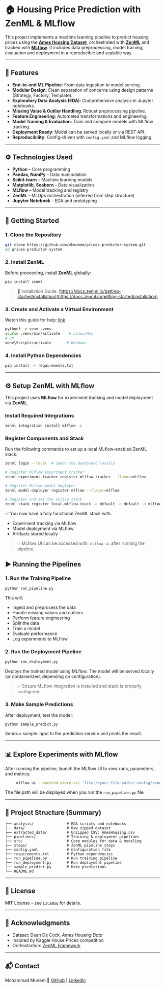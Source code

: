 # 🏠 Housing Price Prediction with ZenML & MLflow

This project implements a machine learning pipeline to predict housing prices using the **[Ames Housing Dataset](https://www.kaggle.com/datasets/shashanknecrothapa/ames-housing-dataset)**, orchestrated with **[ZenML](https://zenml.io/)** and tracked with **[MLflow](https://github.com/mlflow/mlflow)**. It includes data preprocessing, model training, evaluation and deployment in a reproducible and scalable way.

---

## 🚀 Features

- **End-to-end ML Pipeline**: From data ingestion to model serving.
- **Modular Design**: Clean separation of concerns using design patterns (Strategy, Factory, Template).
- **Exploratory Data Analysis (EDA)**: Comprehensive analysis in Jupyter notebooks.
- **Missing Value & Outlier Handling**: Robust preprocessing pipeline.
- **Feature Engineering**: Automated transformations and engineering.
- **Model Training & Evaluation**: Train and compare models with MLflow tracking.
- **Deployment Ready**: Model can be served locally or via REST API.
- **Reproducibility**: Config-driven with `config.yaml` and MLflow logging.

---

## ⚙️ Technologies Used

- **Python** – Core programming
- **Pandas, NumPy** – Data manipulation
- **Scikit-learn** – Machine learning models
- **Matplotlib, Seaborn** – Data visualization
- **MLflow** – Model tracking and registry
- **ZenML** – MLOps orchestration (inferred from step structure)
- **Jupyter Notebook** – EDA and prototyping

---

## 🚀 Getting Started

### 1. Clone the Repository

```bash
git clone https://github.com/mhmunem/prices-predictor-system.git
cd prices-predictor-system
```

### 2. Install ZenML
Before proceeding, install **ZenML** globally:

```bash
pip install zenml
```

> 🔗 Installation Guide: [https://docs.zenml.io/getting-started/installation](https://docs.zenml.io/getting-started/installation)

### 3. Create and Activate a Virtual Environment

Watch this guide for help: [link](https://youtu.be/GZbeL5AcTgw?si=uj7B8-10kbyEytKo)

```bash
python3 -m venv .venv
source .venv/bin/activate    # Linux/Mac
# OR
venv\Scripts\activate       # Windows
```

### 4. Install Python Dependencies

```bash
pip install -r requirements.txt
```

---

## ⚙️ Setup ZenML with MLflow

This project uses **MLflow** for experiment tracking and model deployment via **ZenML**.

### Install Required Integrations

```bash
zenml integration install mlflow -y
```

### Register Components and Stack

Run the following commands to set up a local MLflow-enabled ZenML stack:

```bash
zenml login --local  # opens the dashboard locally 
```

```bash
# Register MLflow experiment tracker
zenml experiment-tracker register mlflow_tracker --flavor=mlflow

# Register MLflow model deployer
zenml model-deployer register mlflow --flavor=mlflow

# Register and set the active stack
zenml stack register local-mlflow-stack -a default -o default -d mlflow -e mlflow_tracker --set
```

✅ You now have a fully functional ZenML stack with:
- Experiment tracking via MLflow
- Model deployment via MLflow
- Artifacts stored locally

> 💡 MLflow UI can be accessed with: `mlflow ui` after running the pipeline.


## ▶️ Running the Pipelines

### 1. Run the Training Pipeline

```bash
python run_pipeline.py
```

This will:
- Ingest and preprocess the data
- Handle missing values and outliers
- Perform feature engineering
- Split the data
- Train a model
- Evaluate performance
- Log experiments to MLflow

### 2. Run the Deployment Pipeline

```bash
python run_deployment.py
```

Deploys the trained model using MLflow. The model will be served locally (or containerized, depending on configuration).

> ✅ Ensure MLflow integration is installed and stack is properly configured.

### 3. Make Sample Predictions

After deployment, test the model:

```bash
python sample_predict.py
```

Sends a sample input to the prediction service and prints the result.

---

## 📊 Explore Experiments with MLflow

After running the pipeline, launch the MLflow UI to view runs, parameters, and metrics:

```bash
     mlflow ui --backend-store-uri 'file:/<your-file-path>/.config/zenml/local_stores/2ac1bb25-cce8-4463-9b07-58f2fe5837e9/mlruns'
```

The file path will be displayed when you run the `run_pipeline.py` file

---

## 📁 Project Structure (Summary)

```
├── analysis/               # EDA scripts and notebooks
├── data/                   # Raw zipped dataset
├── extracted_data/         # Unzipped CSV: AmesHousing.csv
├── pipelines/              # Training & deployment pipelines
├── src/                    # Core modules for data & modeling
├── steps/                  # ZenML pipeline steps
├── config.yaml             # Configuration file
├── requirements.txt        # Python dependencies
├── run_pipeline.py         # Run training pipeline
├── run_deployment.py       # Run deployment pipeline
├── sample_predict.py       # Make predictions
└── README.md
```

---


## 📄 License

MIT License – see `LICENSE` for details.

---

## 🙌 Acknowledgments

- Dataset: Dean De Cock, *Ames Housing Data*
- Inspired by Kaggle House Prices competition
- Orchestration: [ZenML Framework](https://zenml.io)

---

## 📬 Contact

Mohammad Munem
🔗 [GitHub](https://github.com/mhmunem) | [LinkedIn](https://linkedin.com/in/mhmunem)

